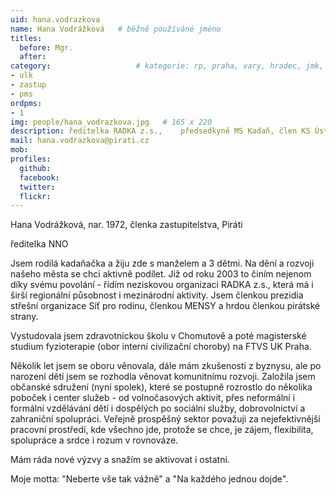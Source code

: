```yaml
---
uid: hana.vodrazkova
name: Hana Vodrážková  	# běžně používáné jméno
titles:
  before: Mgr.
  after:
category:                 	# kategorie: rp, praha, vary, hradec, jmk, senat
- ulk
- zastup
- pms
ordpms:
- 1
img: people/hana_vodrazkova.jpg   # 165 x 220
description: ředitelka RADKA z.s.,    předsedkyně MS Kadaň, člen KS Ústecký kraj           	# kratký popis, max 160 znaků
mail: hana.vodrazkova@pirati.cz
mob:	
profiles:
  github:
  facebook: 
  twitter: 
  flickr:
---
```


Hana Vodrážková, nar. 1972, členka zastupitelstva, Piráti

ředitelka NNO

Jsem rodilá kadaňačka a žiju zde s manželem a 3 dětmi. Na dění a rozvoji našeho města 
se chci aktivně podílet. Již od roku 2003 to činím nejenom díky svému povolání - řídím neziskovou organizaci RADKA z.s., která má i širší regionální působnost i mezinárodní aktivity. Jsem členkou prezidia střešní organizace Síť pro rodinu, členkou 
MENSY a hrdou členkou pirátské strany. 

Vystudovala jsem zdravotnickou školu v Chomutově a poté magisterské studium fyzioterapie (obor interní civilizační choroby) 
na FTVS UK Praha. 

Několik let jsem se oboru věnovala, dále mám zkušenosti z byznysu, ale po narození dětí jsem se rozhodla věnovat komunitnímu rozvoji. Založila jsem občanské sdružení (nyní spolek), které se postupně rozrostlo do několika poboček i center služeb - od volnočasových aktivit, přes neformální i formální vzdělávání dětí i dospělých po sociální služby, dobrovolnictví a zahraniční spolupráci. 
Veřejně prospěšný sektor považuji za nejefektivnější pracovní prostředí, kde všechno jde, protože se chce, je zájem, flexibilita, spolupráce a srdce i rozum v rovnováze. 

Mám ráda nové výzvy a snažím se aktivovat i ostatní.

Moje motta: "Neberte vše tak vážně" a "Na každého jednou dojde".
